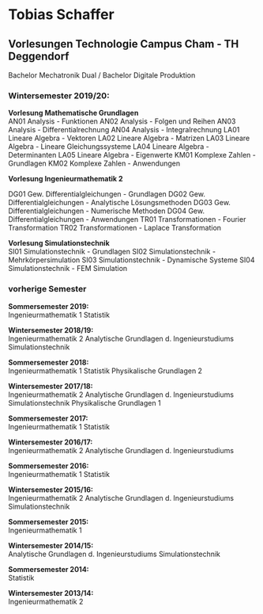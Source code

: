 # Tobias Schaffer

## Vorlesungen Technologie Campus Cham - TH Deggendorf

Bachelor Mechatronik Dual /
Bachelor Digitale Produktion

### Wintersemester 2019/20:

**Vorlesung Mathematische Grundlagen**  
AN01 Analysis - Funktionen
AN02 Analysis - Folgen und Reihen
AN03 Analysis - Differentialrechnung
AN04 Analysis - Integralrechnung
LA01 Lineare Algebra - Vektoren
LA02 Lineare Algebra - Matrizen 
LA03 Lineare Algebra - Lineare Gleichungssysteme
LA04 Lineare Algebra - Determinanten
LA05 Lineare Algebra - Eigenwerte
KM01 Komplexe Zahlen - Grundlagen
KM02 Komplexe Zahlen - Anwendungen

**Vorlesung Ingenieurmathematik 2**  

DG01 Gew. Differentialgleichungen - Grundlagen
DG02 Gew. Differentialgleichungen - Analytische Lösungsmethoden 
DG03 Gew. Differentialgleichungen - Numerische Methoden
DG04 Gew. Differentialgleichungen - Anwendungen
TR01 Transformationen - Fourier Transformation
TR02 Transformationen - Laplace Transformation

**Vorlesung Simulationstechnik**  
SI01 Simulationstechnik - Grundlagen
SI02 Simulationstechnik - Mehrkörpersimulation
SI03 Simulationstechnik - Dynamische Systeme
SI04 Simulationstechnik - FEM Simulation

### vorherige Semester

**Sommersemester 2019:**  
Ingenieurmathematik 1
Statistik

**Wintersemester 2018/19:**  
Ingenieurmathematik 2
Analytische Grundlagen d. Ingenieurstudiums
Simulationstechnik

**Sommersemester 2018:**  
Ingenieurmathematik 1
Statistik
Physikalische Grundlagen 2

**Wintersemester 2017/18:**  
Ingenieurmathematik 2
Analytische Grundlagen d. Ingenieurstudiums
Simulationstechnik
Physikalische Grundlagen 1

**Sommersemester 2017:**  
Ingenieurmathematik 1
Statistik

**Wintersemester 2016/17:**  
Ingenieurmathematik 2
Analytische Grundlagen d. Ingenieurstudiums

**Sommersemester 2016:**  
Ingenieurmathematik 1
Statistik

**Wintersemester 2015/16:**  
Ingenieurmathematik 2
Analytische Grundlagen d. Ingenieurstudiums
Simulationstechnik

**Sommersemester 2015:**  
Ingenieurmathematik 1

**Wintersemester 2014/15:**  
Analytische Grundlagen d. Ingenieurstudiums
Simulationstechnik

**Sommersemester 2014:**  
Statistik

**Wintersemester 2013/14:**  
Ingenieurmathematik 2
